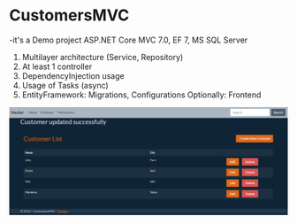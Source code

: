 # CustomersMVC

-it's a Demo project ASP.NET Core MVC 7.0, EF 7, MS SQL Server

1. Multilayer architecture (Service, Repository)
2. At least 1 controller
3. DependencyInjection usage
4. Usage of Tasks (async)
5. EntityFramework: Migrations, Configurations
   Optionally: Frontend

![Preview](./Images/screen_app.png) <!-- скриншот -->
